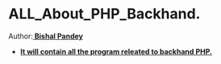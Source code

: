 # ALL_About_PHP_Backhand.
Author:<b><u> Bishal Pandey<ul><b>
<li>It will contain all the program releated to backhand PHP.</li>
